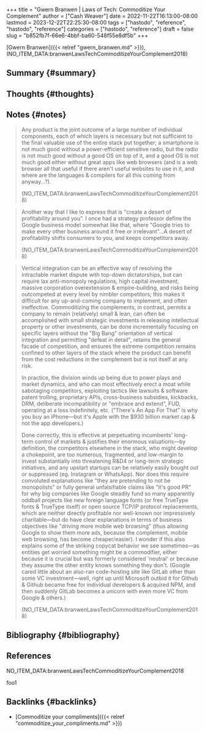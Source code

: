 +++
title = "Gwern Branwen | Laws of Tech: Commoditize Your Complement"
author = ["Cash Weaver"]
date = 2022-11-22T16:13:00-08:00
lastmod = 2023-12-22T22:25:30-08:00
tags = ["hastodo", "reference", "hastodo", "reference"]
categories = ["hastodo", "reference"]
draft = false
slug = "b852fb7f-66e6-4bbf-ba60-548f55e8df5b"
+++

[Gwern Branwen]({{< relref "gwern_branwen.md" >}}), (NO_ITEM_DATA:branwenLawsTechCommoditizeYourComplement2018)


## Summary {#summary}


## Thoughts {#thoughts}


## Notes {#notes}

> Any product is the joint outcome of a large number of individual components, each of which layers is necessary but not sufficient to the final valuable use of the entire stack put together; a smartphone is not much good without a power-efficient sensitive radio, but the radio is not much good without a good OS on top of it, and a good OS is not much good either without great apps like web browsers (and is a web browser all that useful if there aren't useful websites to use in it, and where are the languages &amp; compilers for all this coming from anyway…?).
>
> (NO_ITEM_DATA:branwenLawsTechCommoditizeYourComplement2018)

<!--quoteend-->

> Another way that I like to express that is "create a desert of profitability around you". I once had a strategy professor define the Google business model somewhat like that, where "Google tries to make every other business around it free or irrelevant"…A desert of profitability shifts consumers to you, and keeps competitors away.
>
> (NO_ITEM_DATA:branwenLawsTechCommoditizeYourComplement2018)

<!--quoteend-->

> Vertical integration can be an effective way of resolving the intractable market dispute with top-down dictatorships, but can require lax anti-monopoly regulations, high capital investment, massive corporation overextension &amp; empire-building, and risks being outcompeted at every level by nimbler competitors; this makes it difficult for any up-and-coming company to implement, and often ineffective. Commoditizing the complements, in contrast, permits a company to remain (relatively) small &amp; lean, can often be accomplished with small strategic investments in releasing intellectual property or other investments, can be done incrementally focusing on specific layers without the "Big Bang" orientation of vertical integration and permitting "defeat in detail", retains the general facade of competition, and ensures the extreme competition remains confined to other layers of the stack where the product can benefit from the cost reductions in the complement but is not itself at any risk.
>
> In practice, the division winds up being due to power plays and market dynamics, and who can most effectively erect a moat while sabotaging competitors, exploiting tactics like lawsuits &amp; software patent trolling, proprietary APIs, cross-business subsidies, kickbacks, DRM, deliberate incompatibility or "embrace and extend", FUD, operating at a loss indefinitely, etc. ("There's An App For That" is why you buy an iPhone—but it's Apple with the $930 billion market cap &amp; not the app developers.)
>
> Done correctly, this is effective at perpetuating incumbents' long-term control of markets &amp; justifies their enormous valuations—by definition, the competitors elsewhere in the stack, who might develop a chokepoint, are too numerous, fragmented, and low-margin to invest substantially into threatening R&amp;D4 or long-term strategic initiatives, and any upstart startups can be relatively easily bought out or suppressed (eg. Instagram or WhatsApp). Nor does this require convoluted explanations like "they are pretending to not be monopolists" or fully general unfalsifiable claims like "it's good PR" for why big companies like Google steadily fund so many apparently oddball projects like new foreign language fonts (or free TrueType fonts &amp; TrueType itself) or open source TCP/​IP protocol replacements, which are neither directly profitable nor well-known nor impressively charitable—but do have clear explanations in terms of business objectives like "driving more mobile web browsing" (thus allowing Google to show them more ads, because the complement, mobile web browsing, has become cheaper/​easier). I wonder if this also explains some of the striking copycat behavior we see sometimes—as entities get worried something might be a commodifier, either because it is crucial but was formerly considered 'neutral' or because they assume the other entity knows something they don't. (Google cared little about an also-ran code-hosting site like GitLab other than some VC investment—well, right up until Microsoft outbid it for Github &amp; Github became free for individual developers &amp; acquired NPM⁠, and then suddenly GitLab becomes a unicorn with even more VC from Google &amp; others.)
>
> (NO_ITEM_DATA:branwenLawsTechCommoditizeYourComplement2018)


## Bibliography {#bibliography}

## References

<style>.csl-entry{text-indent: -1.5em; margin-left: 1.5em;}</style><div class="csl-bib-body">
  <div class="csl-entry">NO_ITEM_DATA:branwenLawsTechCommoditizeYourComplement2018</div>
</div>

foo1


## Backlinks {#backlinks}

-   [Commoditize your compliments]({{< relref "commoditize_your_compliments.md" >}})
